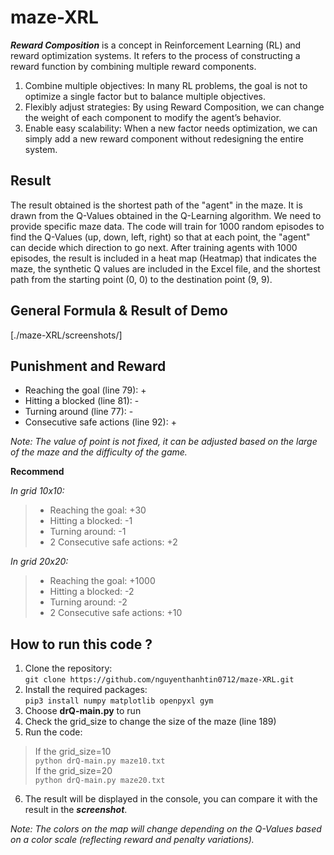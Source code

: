 # maze-XRL
**_Reward Composition_** is a concept in Reinforcement Learning (RL) and reward optimization systems. It refers to the process of constructing a reward function by combining multiple reward components.

1. Combine multiple objectives: In many RL problems, the goal is not to optimize a single factor but to balance multiple objectives.
2. Flexibly adjust strategies: By using Reward Composition, we can change the weight of each component to modify the agent’s behavior.
3. Enable easy scalability: When a new factor needs optimization, we can simply add a new reward component without redesigning the entire system.

## Result
The result obtained is the shortest path of the "agent" in the maze. It is drawn from the Q-Values obtained in the Q-Learning algorithm.
We need to provide specific maze data. The code will train for 1000 random episodes to find the Q-Values (up, down, left, right) so that at each point, the "agent" can decide which direction to go next.
After training agents with 1000 episodes, the result is included in a heat map (Heatmap) that indicates the maze, the synthetic Q values ​​are included in the Excel file, and the shortest path from the starting point (0, 0) to the destination point (9, 9).

## General Formula & Result of Demo
[./maze-XRL/screenshots/]

## Punishment and Reward
- Reaching the goal (line 79): +
- Hitting a blocked (line 81): -
- Turning around (line 77): -
- Consecutive safe actions (line 92): +

*Note: The value of point is not fixed, it can be adjusted based on the large of the maze and the difficulty of the game.*

**Recommend**

_In grid 10x10:_
> - Reaching the goal: +30
> - Hitting a blocked: -1
> - Turning around: -1
> - 2 Consecutive safe actions: +2  

_In grid 20x20:_
> - Reaching the goal: +1000
> - Hitting a blocked: -2
> - Turning around: -2
> - 2 Consecutive safe actions: +10  

## How to run this code ?
1. Clone the repository:  
`git clone https://github.com/nguyenthanhtin0712/maze-XRL.git`
2. Install the required packages:  
`pip3 install numpy matplotlib openpyxl gym`  
3. Choose **drQ-main.py** to run
4. Check the grid_size to change the size of the maze (line 189)
5. Run the code:  
> If the grid_size=10   
`python drQ-main.py maze10.txt`  
> If the grid_size=20  
`python drQ-main.py maze20.txt`  
6. The result will be displayed in the console, you can compare it with the result in the **_screenshot_**.

*Note: The colors on the map will change depending on the Q-Values based on a color scale (reflecting reward and penalty variations).*



